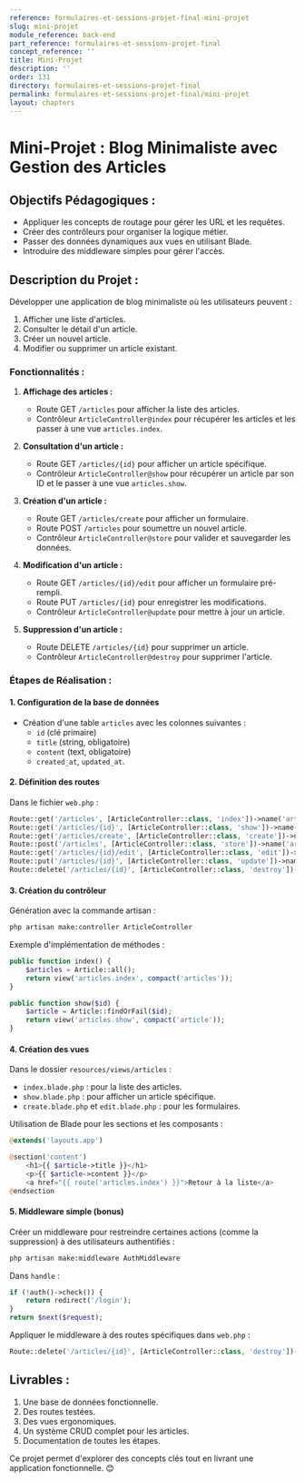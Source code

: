 ```yaml
---
reference: formulaires-et-sessions-projet-final-mini-projet
slug: mini-projet
module_reference: back-end
part_reference: formulaires-et-sessions-projet-final
concept_reference: ''
title: Mini-Projet
description: ''
order: 131
directory: formulaires-et-sessions-projet-final
permalink: formulaires-et-sessions-projet-final/mini-projet
layout: chapters
---
```



# **Mini-Projet : Blog Minimaliste avec Gestion des Articles**

## **Objectifs Pédagogiques :**
- Appliquer les concepts de routage pour gérer les URL et les requêtes.
- Créer des contrôleurs pour organiser la logique métier.
- Passer des données dynamiques aux vues en utilisant Blade.
- Introduire des middleware simples pour gérer l'accès.


## **Description du Projet :**
Développer une application de blog minimaliste où les utilisateurs peuvent : 
1. Afficher une liste d'articles.
2. Consulter le détail d'un article.
3. Créer un nouvel article.
4. Modifier ou supprimer un article existant.

### **Fonctionnalités :**
1. **Affichage des articles :**
   - Route GET `/articles` pour afficher la liste des articles.
   - Contrôleur `ArticleController@index` pour récupérer les articles et les passer à une vue `articles.index`.

2. **Consultation d'un article :**
   - Route GET `/articles/{id}` pour afficher un article spécifique.
   - Contrôleur `ArticleController@show` pour récupérer un article par son ID et le passer à une vue `articles.show`.

3. **Création d'un article :**
   - Route GET `/articles/create` pour afficher un formulaire.
   - Route POST `/articles` pour soumettre un nouvel article.
   - Contrôleur `ArticleController@store` pour valider et sauvegarder les données.

4. **Modification d'un article :**
   - Route GET `/articles/{id}/edit` pour afficher un formulaire pré-rempli.
   - Route PUT `/articles/{id}` pour enregistrer les modifications.
   - Contrôleur `ArticleController@update` pour mettre à jour un article.

5. **Suppression d'un article :**
   - Route DELETE `/articles/{id}` pour supprimer un article.
   - Contrôleur `ArticleController@destroy` pour supprimer l'article.


### **Étapes de Réalisation :**

#### **1. Configuration de la base de données**
- Création d'une table `articles` avec les colonnes suivantes : 
  - `id` (clé primaire)
  - `title` (string, obligatoire)
  - `content` (text, obligatoire)
  - `created_at`, `updated_at`.

#### **2. Définition des routes**
Dans le fichier `web.php` :
```php
Route::get('/articles', [ArticleController::class, 'index'])->name('articles.index');
Route::get('/articles/{id}', [ArticleController::class, 'show'])->name('articles.show');
Route::get('/articles/create', [ArticleController::class, 'create'])->name('articles.create');
Route::post('/articles', [ArticleController::class, 'store'])->name('articles.store');
Route::get('/articles/{id}/edit', [ArticleController::class, 'edit'])->name('articles.edit');
Route::put('/articles/{id}', [ArticleController::class, 'update'])->name('articles.update');
Route::delete('/articles/{id}', [ArticleController::class, 'destroy'])->name('articles.destroy');
```

#### **3. Création du contrôleur**
Génération avec la commande artisan :
```bash
php artisan make:controller ArticleController
```

Exemple d'implémentation de méthodes :
```php
public function index() {
    $articles = Article::all();
    return view('articles.index', compact('articles'));
}

public function show($id) {
    $article = Article::findOrFail($id);
    return view('articles.show', compact('article'));
}
```

#### **4. Création des vues**
Dans le dossier `resources/views/articles` :
- `index.blade.php` : pour la liste des articles.
- `show.blade.php` : pour afficher un article spécifique.
- `create.blade.php` et `edit.blade.php` : pour les formulaires.

Utilisation de Blade pour les sections et les composants :
```php
@extends('layouts.app')

@section('content')
    <h1>{{ $article->title }}</h1>
    <p>{{ $article->content }}</p>
    <a href="{{ route('articles.index') }}">Retour à la liste</a>
@endsection
```

#### **5. Middleware simple (bonus)**
Créer un middleware pour restreindre certaines actions (comme la suppression) à des utilisateurs authentifiés :
```bash
php artisan make:middleware AuthMiddleware
```

Dans `handle` :
```php
if (!auth()->check()) {
    return redirect('/login');
}
return $next($request);
```

Appliquer le middleware à des routes spécifiques dans `web.php` :
```php
Route::delete('/articles/{id}', [ArticleController::class, 'destroy'])->middleware('auth');
```

## **Livrables :**
1. Une base de données fonctionnelle.
2. Des routes testées.
3. Des vues ergonomiques.
4. Un système CRUD complet pour les articles.
5. Documentation de toutes les étapes.


Ce projet permet d'explorer des concepts clés tout en livrant une application fonctionnelle. 😊